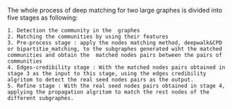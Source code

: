 The whole process of deep matching for two  large graphes is divided into five stages as following:
	
	1. Detection the community in the  graphes
	2. Matching the communities by using their features 
	3. Pre-process stage : apply the nodes matching method, deepwalk&CPD or bipartitie_matching, to the subgraphes generated wiht the matched communities and obtain the  matched nodes pairs between the pairs of communities
	4. Edges-credibility stage : With the matched nodes pairs obtained in stage 3 as the input to this stage, using the edges credibility algritom to detect the real seed nodes pairs as the output.  
	5. Refine stage : With the real seed nodes pairs obtained in stage 4, applying the propagation algritom to match the rest nodes of the different subgraphes.
